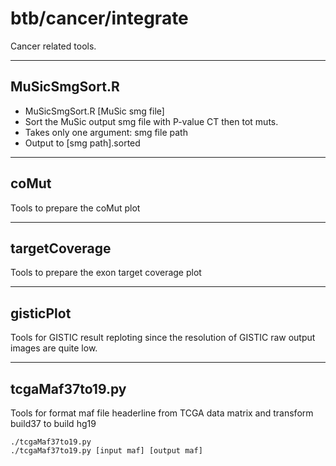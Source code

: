 # btb/cancer/integrate

Cancer related tools.

---

## MuSicSmgSort.R

  * MuSicSmgSort.R [MuSic smg file]
  * Sort the MuSic output smg file with P-value CT then tot muts.
  * Takes only one argument: smg file path
  * Output to [smg path].sorted

---

## coMut

Tools to prepare the coMut plot

---

## targetCoverage

Tools to prepare the exon target coverage plot

---

## gisticPlot

Tools for GISTIC result reploting since the resolution of GISTIC raw output images are quite low.

---

## tcgaMaf37to19.py

Tools for format maf file headerline from TCGA data matrix and transform build37 to build hg19

```
./tcgaMaf37to19.py
./tcgaMaf37to19.py [input maf] [output maf]
```
